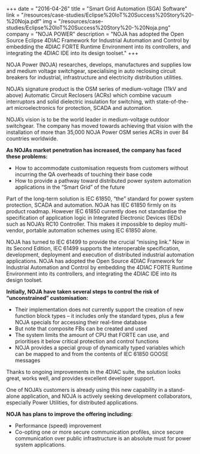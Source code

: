 +++
date = "2016-04-26"
title = "Smart Grid Automation (SGA) Software"
link = "/resources/case-studies/Eclipse%20IoT%20Success%20Story%20-%20Noja.pdf"
img = "/resources/case-studies/Eclipse%20IoT%20Success%20Story%20-%20Noja.png"
company = "NOJA POWER"
description = "NOJA has adopted the Open Source Eclipse 4DIAC Framework for Industrial Automation and Control by embedding the 4DIAC FORTE Runtime Environment into its controllers, and integrating the 4DIAC IDE into its design toolset."
+++
<div class="row">
    <div class="col-md-12">

<p>NOJA Power (NOJA) researches, develops, manufactures and supplies low and medium voltage switchgear, specialising in auto reclosing circuit breakers for industrial, infrastructure and electricity distribution utilities.</p>
<p>NOJA&rsquo;s signature product is the OSM series of medium-voltage (11kV and above) Automatic Circuit Reclosers (ACRs) which combine vacuum interruptors and solid dielectric insulation for switching, with state-of-the-art microelectronics for protection, SCADA and automation.</p>
<p>NOJA&rsquo;s vision is to be the world leader in medium-voltage outdoor switchgear. The company has moved towards achieving that vision with the installation of more than 35,000 NOJA Power OSM series ACRs in over 84 countries worldwide.</p>
<p><strong>As NOJAs market penetration has increased, the company has faced these problems:</strong></p>
<ul>
<li>How to accommodate customisation requests from customers without incurring the QA overheads of touching their base code</li>
<li>How to provide a pathway toward distributed power system automation applications in the &ldquo;Smart Grid&rdquo; of the future</li>
</ul>
<p>Part of the long-term solution is IEC 61850, &ldquo;the&rdquo; standard for power system protection, SCADA and automation. NOJA has IEC 61850 firmly on its product roadmap. However IEC 61850 currently does not standardise the specification of application logic in Integrated Electronic Devices (IEDs) such as NOJA&rsquo;s RC10 Controller. This makes it impossible to deploy multi-vendor, portable automation schemes using IEC 61850 alone.</p>
<p>NOJA has turned to IEC 61499 to provide the crucial &ldquo;missing link.&rdquo; Now in its Second Edition, IEC 61499 supports the interoperable specification, development, deployment and execution of distributed industrial automation applications. NOJA has adopted the Open Source 4DIAC Framework for Industrial Automation and Control by embedding the 4DIAC FORTE Runtime Environment into its controllers, and integrating the 4DIAC IDE into its design toolset.</p>
<p><strong>Initially, NOJA have taken several steps to control the risk of &ldquo;unconstrained&rdquo; customisation:</strong></p>
<ul>
<li>Their implementation does not currently support the creation of new function block types &ndash; it includes only the standard types, plus a few NOJA specials for accessing their real-time database</li>
<li>But note that composite FBs can be created and used</li>
<li>The system limits the amount of CPU that FORTE can use, and prioritises it below critical protection and control functions</li>
<li>NOJA provides a special group of dynamically typed variables which can be mapped to and from the contents of IEC 61850 GOOSE messages</li>
</ul>
<p>Thanks to ongoing improvements in the 4DIAC suite, the solution looks great, works well, and provides excellent developer support.</p>
<p>One of NOJA&rsquo;s customers is already using this new capability in a stand-alone application, and NOJA is actively seeking development collaborators, especially Power Utilities, for distributed applications.</p>
<p><strong>NOJA has plans to improve the offering including:</strong></p>
<ul>
<li>Performance (speed) improvement</li>
<li>Co-opting one or more secure communication profiles, since secure communication over public infrastructure is an absolute must for power system applications.</li>
</ul>
</div>
</div>
